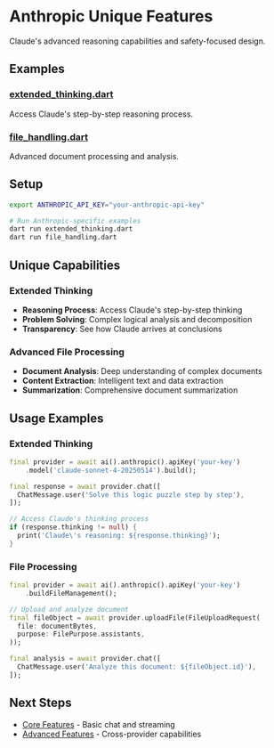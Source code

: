 # Anthropic Unique Features

Claude's advanced reasoning capabilities and safety-focused design.

## Examples

### [extended_thinking.dart](extended_thinking.dart)
Access Claude's step-by-step reasoning process.

### [file_handling.dart](file_handling.dart)
Advanced document processing and analysis.

## Setup

```bash
export ANTHROPIC_API_KEY="your-anthropic-api-key"

# Run Anthropic-specific examples
dart run extended_thinking.dart
dart run file_handling.dart
```

## Unique Capabilities

### Extended Thinking
- **Reasoning Process**: Access Claude's step-by-step thinking
- **Problem Solving**: Complex logical analysis and decomposition
- **Transparency**: See how Claude arrives at conclusions

### Advanced File Processing
- **Document Analysis**: Deep understanding of complex documents
- **Content Extraction**: Intelligent text and data extraction
- **Summarization**: Comprehensive document summarization

## Usage Examples

### Extended Thinking
```dart
final provider = await ai().anthropic().apiKey('your-key')
    .model('claude-sonnet-4-20250514').build();

final response = await provider.chat([
  ChatMessage.user('Solve this logic puzzle step by step'),
]);

// Access Claude's thinking process
if (response.thinking != null) {
  print('Claude\'s reasoning: ${response.thinking}');
}
```

### File Processing
```dart
final provider = await ai().anthropic().apiKey('your-key')
    .buildFileManagement();

// Upload and analyze document
final fileObject = await provider.uploadFile(FileUploadRequest(
  file: documentBytes,
  purpose: FilePurpose.assistants,
));

final analysis = await provider.chat([
  ChatMessage.user('Analyze this document: ${fileObject.id}'),
]);
```

## Next Steps

- [Core Features](../../02_core_features/) - Basic chat and streaming
- [Advanced Features](../../03_advanced_features/) - Cross-provider capabilities
